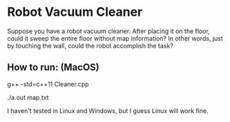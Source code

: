 # Robot Vacuum Cleaner

Suppose you have a robot vacuum cleaner. After placing it on the floor, could it sweep the entire floor without map information? In other words, just by touching the wall, could the robot accomplish the task? 

## How to run: (MacOS)
g++ -std=c++11 Cleaner.cpp

./a.out map.txt

I haven't tested in Linux and Windows, but I guess Linux will work fine.
